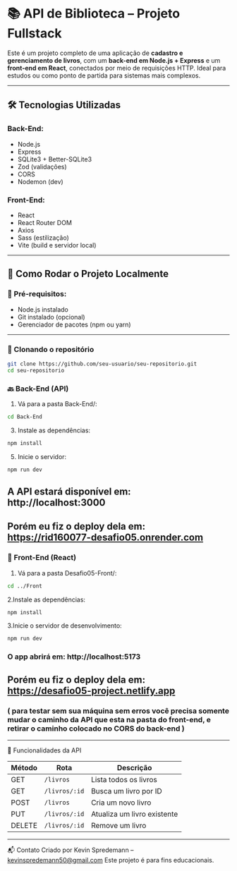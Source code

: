 # 📚 API de Biblioteca – Projeto Fullstack

Este é um projeto completo de uma aplicação de **cadastro e gerenciamento de livros**, com um **back-end em Node.js + Express** e um **front-end em React**, conectados por meio de requisições HTTP. Ideal para estudos ou como ponto de partida para sistemas mais complexos.

---

## 🛠️ Tecnologias Utilizadas

### Back-End:
- Node.js
- Express
- SQLite3 + Better-SQLite3
- Zod (validações)
- CORS
- Nodemon (dev)

### Front-End:
- React
- React Router DOM
- Axios
- Sass (estilização)
- Vite (build e servidor local)

---

## 🚀 Como Rodar o Projeto Localmente

### 🔧 Pré-requisitos:
- Node.js instalado
- Git instalado (opcional)
- Gerenciador de pacotes (npm ou yarn)

---

### 🧩 Clonando o repositório

```bash
git clone https://github.com/seu-usuario/seu-repositorio.git
cd seu-repositorio
```

### 🔙 Back-End (API)
1. Vá para a pasta Back-End/:
```bash
cd Back-End
```

3. Instale as dependências:
```bash
npm install
```

5. Inicie o servidor:
```bash
npm run dev
```

## A API estará disponível em: http://localhost:3000
## Porém eu fiz o deploy dela em: https://rid160077-desafio05.onrender.com


### 🎨 Front-End (React)
1. Vá para a pasta Desafio05-Front/:
```bash
cd ../Front
```

2.Instale as dependências:
```bash
npm install
```

3.Inicie o servidor de desenvolvimento:
```bash
npm run dev
```

### O app abrirá em: http://localhost:5173
## Porém eu fiz o deploy dela em: https://desafio05-project.netlify.app

### ( para testar sem sua máquina sem erros você precisa somente mudar o caminho da API que esta na pasta do front-end, e retirar o caminho colocado no CORS do back-end )

---

📌 Funcionalidades da API


| Método | Rota          | Descrição                   |
| ------ | ------------- | --------------------------- |
| GET    | `/livros`     | Lista todos os livros       |
| GET    | `/livros/:id` | Busca um livro por ID       |
| POST   | `/livros`     | Cria um novo livro          |
| PUT    | `/livros/:id` | Atualiza um livro existente |
| DELETE | `/livros/:id` | Remove um livro             |

---

📬 Contato
Criado por Kevin Spredemann – kevinspredemann50@gmail.com
Este projeto é para fins educacionais.
